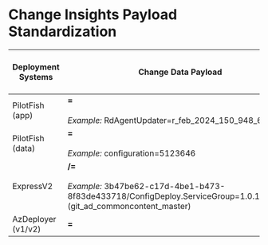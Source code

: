 # Change Insights Payload Standardization

| Deployment Systems | Change Data Payload | Change Data Payload Cannonical (NorthStar) |
| --- | --- | --- |
| PilotFish (app) | **<servicename>=<buildlabel>** <br/><br/> *Example:* RdAgentUpdater=r_feb_2024_150_948_66_947  | PF/<VEName>/<ServiceName>=<SchemaVersion>/< ADOOrg>/< ADOProject>/<Repository>/<Branch>/<Version> |
| PilotFish (data) | **<datafolder>=<version>** <br/><br/> *Example:* configuration=5123646 | PF/<VEName>/<DataFolder>=<SchemaVersion>/<SourceIdentifier>/<ADOOrg>/<ADOProject>/<Repository>/<Branch>/<Version> or <SMB Foldername> or <SourceDepotpath>/<Version>|
| ExpressV2 | **<ServiceTreeId>/<ServiceGroupName>=<Version>** <br/><br/> *Example:* 3b47be62-c17d-4be1-b473-8f83de433718/ConfigDeploy.ServiceGroup=1.0.117.2655 (git_ad_commoncontent_master) | EV2/<ServiceTreeId>/<ServiceGroupName>=: <SchemaVersion>/<ADOOrg>/<ADOProject>/<Repository>/<Branch>/<Version> |
| AzDeployer (v1/v2) | **<component>=<template>;<branch>;<version>** <br/><br/> *Example*: SLB=UpdateRingFlow.xml;git_networking_slb_hotfix_0_13_1321_0;0.13.1321.13 | <ComponentName>/<Template>=<SchemaVersion>/<ADOOrg>/<ADOProject>/<Repository>/<Branch>/<Version>|


